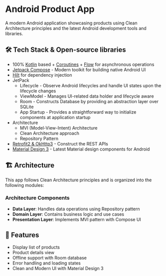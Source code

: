 # Android Product App

A modern Android application showcasing products using Clean Architecture principles and the latest Android development tools and libraries.

## 🛠 Tech Stack & Open-source libraries
- 100% [Kotlin](https://kotlinlang.org/) based + [Coroutines](https://github.com/Kotlin/kotlinx.coroutines) + [Flow](https://kotlin.github.io/kotlinx.coroutines/kotlinx-coroutines-core/kotlinx.coroutines.flow/) for asynchronous operations
- [Jetpack Compose](https://developer.android.com/jetpack/compose) - Modern toolkit for building native Android UI
- [Hilt](https://dagger.dev/hilt/) for dependency injection
- JetPack
  - Lifecycle - Observe Android lifecycles and handle UI states upon the lifecycle changes
  - ViewModel - Manages UI-related data holder and lifecycle aware
  - Room - Constructs Database by providing an abstraction layer over SQLite
  - App Startup - Provides a straightforward way to initialize components at application startup
- Architecture
  - MVI (Model-View-Intent) Architecture
  - Clean Architecture approach
  - Repository Pattern
- [Retrofit2 & OkHttp3](https://github.com/square/retrofit) - Construct the REST APIs
- [Material Design 3](https://m3.material.io/) - Latest Material design components for Android

## 🏗️ Architecture
This app follows Clean Architecture principles and is organized into the following modules:

### Architecture Components
- **Data Layer**: Handles data operations using Repository pattern
- **Domain Layer**: Contains business logic and use cases
- **Presentation Layer**: Implements MVI pattern with Compose UI

## 🌟 Features
- Display list of products
- Product details view
- Offline support with Room database
- Error handling and loading states
- Clean and Modern UI with Material Design 3

